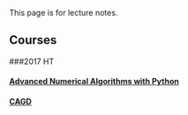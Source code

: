

This page is for lecture notes.


## Courses


###2017 HT
#### [Advanced Numerical Algorithms with Python](advanced_algorithms/)

#### [CAGD](cagd/)
